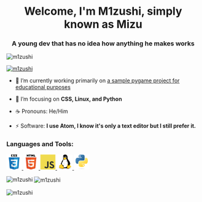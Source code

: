 <h1 align="center">Welcome, I'm M1zushi, simply known as Mizu</h1>
<h3 align="center">A young dev that has no idea how anything he makes works</h3>

<p align="left"> <img src="https://komarev.com/ghpvc/?username=m1zushi&label=Profile%20views&color=0e75b6&style=flat" alt="m1zushi" /> </p>

<p align="left"> <a href="https://github.com/ryo-ma/github-profile-trophy"><img src="https://github-profile-trophy.vercel.app/?username=m1zushi&theme=onedark" alt="m1zushi" /></a> </p>

- 🔭 I’m currently working primarily on [a sample pygame project for educational purposes](https://github.com/M1zushi/tardrun-pygame)

- 🌱 I’m focusing on **CSS, Linux, and Python**

- ☕️ Pronouns: He/Him

- ⚡ Software: **I use Atom, I know it's only a text editor but I still prefer it.**


<h3 align="left">Languages and Tools:</h3>
<p align="left"> <a href="https://www.w3schools.com/css/" target="_blank"> <img src="https://raw.githubusercontent.com/devicons/devicon/master/icons/css3/css3-original-wordmark.svg" alt="css3" width="40" height="40"/> </a> <a href="https://www.w3.org/html/" target="_blank"> <img src="https://raw.githubusercontent.com/devicons/devicon/master/icons/html5/html5-original-wordmark.svg" alt="html5" width="40" height="40"/> </a> <a href="https://developer.mozilla.org/en-US/docs/Web/JavaScript" target="_blank"> <img src="https://raw.githubusercontent.com/devicons/devicon/master/icons/javascript/javascript-original.svg" alt="javascript" width="40" height="40"/> </a> <a href="https://www.linux.org/" target="_blank"> <img src="https://raw.githubusercontent.com/devicons/devicon/master/icons/linux/linux-original.svg" alt="linux" width="40" height="40"/> </a> <a href="https://www.python.org" target="_blank"> <img src="https://raw.githubusercontent.com/devicons/devicon/master/icons/python/python-original.svg" alt="python" width="40" height="40"/> </a> </p>

<p><img align="left" src="https://github-readme-stats.vercel.app/api/top-langs?username=m1zushi&show_icons=true&locale=en&layout=compact" alt="m1zushi" /></p>

<p>&nbsp;<img align="center" src="https://github-readme-stats.vercel.app/api?username=m1zushi&show_icons=true&locale=en" alt="m1zushi" /></p>

<p><img align="center" src="https://github-readme-streak-stats.herokuapp.com/?user=m1zushi&" alt="m1zushi" /></p>
